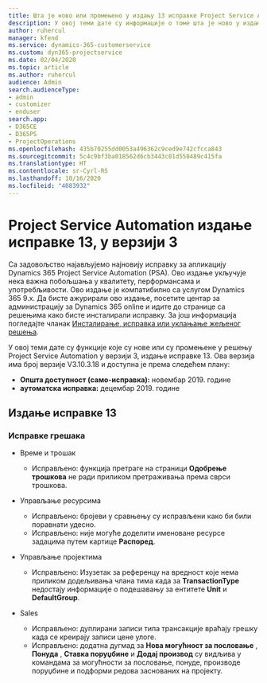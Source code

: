 ```yaml
---
title: Шта је ново или промењено у издању 13 исправке Project Service Automation верзије 3
description: У овој теми дате су информације о томе шта је ново у издању исправке 13 за Project Service Automation у верзији 3.
author: ruhercul
manager: kfend
ms.service: dynamics-365-customerservice
ms.custom: dyn365-projectservice
ms.date: 02/04/2020
ms.topic: article
ms.author: ruhercul
audience: Admin
search.audienceType:
- admin
- customizer
- enduser
search.app:
- D365CE
- D365PS
- ProjectOperations
ms.openlocfilehash: 435b70255dd0053a496362c9ced9e742cfcca843
ms.sourcegitcommit: 5c4c9bf3ba018562d6cb3443c01d550489c415fa
ms.translationtype: HT
ms.contentlocale: sr-Cyrl-RS
ms.lasthandoff: 10/16/2020
ms.locfileid: "4083932"
---
```

# <a name="project-service-automation-update-release-13-v3"></a>Project Service Automation издање исправке 13, у верзији 3
Са задовољство најављујемо најновију исправку за апликацију Dynamics 365 Project Service Automation (PSA). Ово издање укључује нека важна побољшања у квалитету, перформансама и употребљивости. Ово издање је компатибилно са услугом Dynamics 365 9.x. Да бисте ажурирали ово издање, посетите центар за администрацију за Dynamics 365 online и идите до странице са решењима како бисте инсталирали исправку. За још информација погледајте чланак [Инсталирање, исправка или уклањање жељеног решења](https://docs.microsoft.com/power-platform/admin/install-remove-preferred-solution).

У овој теми дате су функције које су нове или су промењене у решењу Project Service Automation у верзији 3, издање исправке 13. Ова верзија има број верзије V3.10.3.18 и доступна је према следећем плану:

- **Општа доступност (само-исправка):** новембар 2019. године
- **аутоматска исправка:** децембар 2019. године


## <a name="update-release-13"></a>Издање исправке 13 

### <a name="bug-fixes"></a>Исправке грешака

- Време и трошак

     - Исправљено: функција претраге на страници **Одобрење трошкова** не ради приликом претраживања према сврси трошкова.

- Управљање ресурсима

     - Исправљено: бројеви у сравњењу су исправљени како би били поравнати удесно.
     - Исправљено: није могуће доделити именоване ресурсе задацима путем картице **Распоред**.

- Управљање пројектима

     - Исправљено: Изузетак за референцу на вредност које нема приликом додељивања члана тима када за **TransactionType** недостају информације о подешавању за ентитете **Unit** и **DefaultGroup**.

- Sales

     - Исправљено: дуплирани записи типа трансакције враћају грешку када се креирају записи цене улоге.
     - Исправљено: додатна дугмад за **Нова могућност за пословање** , **Понуда** , **Ставка поруџбине** и **Додај производ** су видљива у командама за могућности за пословање, понуде, производе поруџбине и подформи редова заснованих на пројекту.


